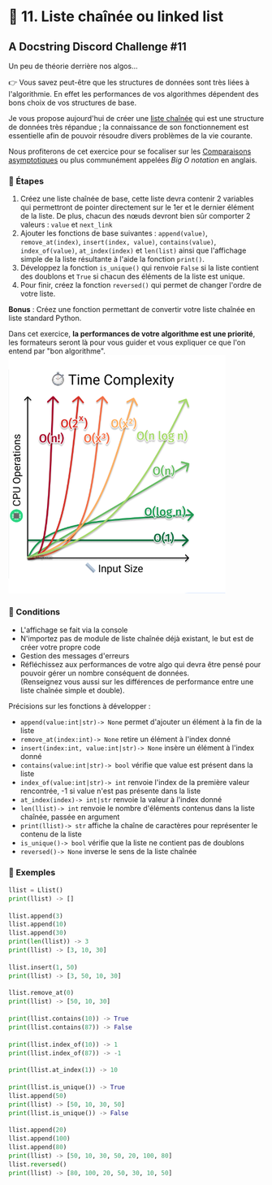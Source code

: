 # 🔶 11. Liste chaînée ou linked list
## A Docstring Discord Challenge #11

Un peu de théorie derrière nos algos...

👉 Vous savez peut-être que les structures de données sont très liées à l'algorithmie. En effet les performances de vos algorithmes dépendent des bons choix de vos structures de base.

Je vous propose aujourd'hui de créer une [liste chaînée](https://fr.wikipedia.org/wiki/Liste_cha%C3%AEn%C3%A9e#:~:text=Une%20liste%20cha%C3%AEn%C3%A9e%20ou%20liste,d'un%20pointeur%20vers%20une) qui est une structure de données très répandue ; la connaissance de son fonctionnement est essentielle afin de pouvoir résoudre divers problèmes de la vie courante.

Nous profiterons de cet exercice pour se focaliser sur les [Comparaisons asymptotiques](https://fr.wikipedia.org/wiki/Comparaison_asymptotique#:~:text=lorsque%20x%20varie.-,%C3%89chelle%20de%20comparaison,-%5Bmodifier%20%7C) ou plus communément appelées <em>Big O notation</em> en anglais.

### 🔹 Étapes

1. Créez une liste chaînée de base, cette liste devra contenir 2 variables qui permettront de pointer directement sur le 1er et le dernier élément de la liste. De plus, chacun des nœuds devront bien sûr comporter 2 valeurs : `value` et `next_link`
2. Ajouter les fonctions de base suivantes : `append(value)`, `remove_at(index)`, `insert(index, value)`, `contains(value)`, `index_of(value)`, `at_index(index)` et `len(list)` ainsi que l'affichage simple de la liste résultante à l'aide la fonction `print()`.
3. Développez la fonction `is_unique()` qui renvoie `False` si la liste contient des doublons et `True` si chacun des éléments de la liste est unique.
4. Pour finir, créez la fonction `reversed()` qui permet de changer l'ordre de votre liste.

<strong>Bonus</strong> : Créez une fonction permettant de convertir votre liste chaînée en liste standard Python.

Dans cet exercice, <strong>la performances de votre algorithme est une priorité</strong>, les formateurs seront là pour vous guider et vous expliquer ce que l'on entend par "bon algorithme".  
![time complexity](assets/timeComplexity.webp)

### 🔹 Conditions

- L'affichage se fait via la console
- N'importez pas de module de liste chaînée déjà existant, le but est de créer votre propre code
- Gestion des messages d'erreurs
- Réfléchissez aux performances de votre algo qui devra être pensé pour pouvoir gérer un nombre conséquent de données.  
(Renseignez vous aussi sur les différences de performance entre une liste chaînée simple et double).

Précisions sur les fonctions à développer :
- `append(value:int|str)-> None` permet d'ajouter un élément à la fin de la liste
- `remove_at(index:int)-> None` retire un élément à l'index donné
- `insert(index:int, value:int|str)-> None` insère un élément à l'index donné
- `contains(value:int|str)-> bool` vérifie que value est présent dans la liste
- `index_of(value:int|str)-> int` renvoie l'index de la première valeur rencontrée, -1 si value n'est pas présente dans la liste
- `at_index(index)-> int|str` renvoie la valeur à l'index donné
- `len(llist)-> int` renvoie le nombre d'éléments contenus dans la liste chaînée, passée en argument
- `print(llist)-> str` affiche la chaîne de caractères pour représenter le contenu de la liste
- `is_unique()-> bool` vérifie que la liste ne contient pas de doublons
- `reversed()-> None` inverse le sens de la liste chaînée

### 🔹 Exemples

```Python
llist = Llist()
print(llist) -> []

llist.append(3)
llist.append(10)
llist.append(30)
print(len(llist)) -> 3
print(llist) -> [3, 10, 30]

llist.insert(1, 50)
print(llist) -> [3, 50, 10, 30]

llist.remove_at(0)
print(llist) -> [50, 10, 30]

print(llist.contains(10)) -> True
print(llist.contains(87)) -> False

print(llist.index_of(10)) -> 1
print(llist.index_of(87)) -> -1

print(llist.at_index(1)) -> 10

print(llist.is_unique()) -> True
llist.append(50)
print(llist) -> [50, 10, 30, 50]
print(llist.is_unique()) -> False

llist.append(20)
llist.append(100)
llist.append(80)
print(llist) -> [50, 10, 30, 50, 20, 100, 80]
llist.reversed()
print(llist) -> [80, 100, 20, 50, 30, 10, 50]
```


